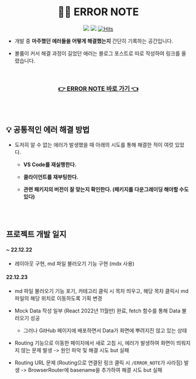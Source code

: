 <div align="center">

# 🚨📒 ERROR NOTE

<img src="https://img.shields.io/badge/since-2022.11-grey"></a>
<img src="https://img.shields.io/badge/author-SangYoonLee-yellow"></a>
[![Hits](https://hits.seeyoufarm.com/api/count/incr/badge.svg?url=https%3A%2F%2Fgithub.com%2FSangYoonLee1231%2FERROR_NOTE&count_bg=%2379C83D&title_bg=%23555555&icon=&icon_color=%23E7E7E7&title=hits&edge_flat=false)](https://hits.seeyoufarm.com)

</div>

- 개발 중 <strong>마주했던 에러들을 어떻게 해결했는지</strong> 간단히 기록하는 공간입니다.

- 볼륨이 커서 해결 과정이 길었던 애러는 블로그 포스트로 따로 작성하여 링크를 올렸습니다.

<br/>

<div align="center">

<h3><a href="https://sangyoonlee1231.github.io/ERROR_NOTE/">👉 ERROR NOTE 바로 가기 👈</a></h3>

</div>

<br/><br/>

## 💡 공통적인 에러 해결 방법

- 도저히 알 수 없는 에러가 발생했을 때 아래의 시도를 통해 해결한 적이 여럿 있었다.

  - <strong>VS Code를 재실행한다.</strong>

  - <strong>클라이언트를 재부팅한다.</strong>

  - <strong>관련 패키지의 버전이 잘 맞는지 확인한다. (패키지를 다운그레이딩 해야할 수도 있다)</strong>

<br/><br/>

## 프로젝트 개발 일지

#### ~ 22.12.22

- 레이아웃 구현, md 파일 불러오기 기능 구현 (mdx 사용)

#### 22.12.23

- md 파일 불러오기 기능 포기, 카테고리 클릭 시 목차 띄우고, 해당 목차 클릭시 md 파일의 해당 위치로 이동하도록 기획 변경

- Mock Data 작성 일부 (React 2022년 11월만) 완료, fetch 함수를 통해 Data 불러오기 성공

  - 그러나 GitHub 페이지에 배포하면서 Data가 화면에 뿌려지진 않고 있는 상태

- Routing 기능으로 이동한 페이지에서 새로 고침 시, 에러가 발생하여 화면이 띄워지지 않는 문제 발생 -> 원인 파악 및 해결 시도 but 실패

- Routing URL 문제 (Routing으로 연결된 링크 클릭 시 <code>/ERROR_NOTE</code>가 사라짐) 발생 -> BrowserRouter에 basename을 추가하여 해결 시도 but 실패
